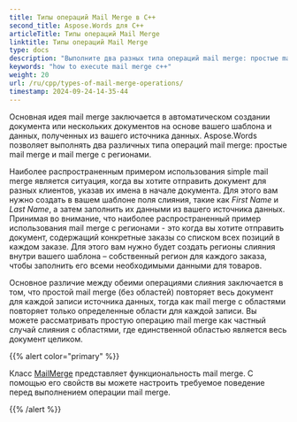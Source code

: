 ```yaml
---
title: Типы операций Mail Merge в C++
second_title: Aspose.Words для C++
articleTitle: Типы операций Mail Merge
linktitle: Типы операций Mail Merge
type: docs
description: "Выполните два разных типа операций mail merge: простые mail merge и mail merge с регионами, используя C++. Простой mail merge повторяет весь документ для каждой записи источника данных, тогда как mail merge с регионами повторяет только определенные области для каждой записи."
keywords: "how to execute mail merge c++"
weight: 20
url: /ru/cpp/types-of-mail-merge-operations/
timestamp: 2024-09-24-14-35-44
---
```


Основная идея mail merge заключается в автоматическом создании документа или нескольких документов на основе вашего шаблона и данных, полученных из вашего источника данных. Aspose.Words позволяет выполнять два различных типа операций mail merge: простые mail merge и mail merge с регионами.

Наиболее распространенным примером использования simple mail merge является ситуация, когда вы хотите отправить документ для разных клиентов, указав их имена в начале документа. Для этого вам нужно создать в вашем шаблоне поля слияния, такие как *First Name* и *Last Name*, а затем заполнить их данными из вашего источника данных. Принимая во внимание, что наиболее распространенный пример использования mail merge с регионами - это когда вы хотите отправить документ, содержащий конкретные заказы со списком всех позиций в каждом заказе. Для этого вам нужно будет создать регионы слияния внутри вашего шаблона – собственный регион для каждого заказа, чтобы заполнить его всеми необходимыми данными для товаров.

Основное различие между обеими операциями слияния заключается в том, что простой mail merge (без областей) повторяет весь документ для каждой записи источника данных, тогда как mail merge с областями повторяет только определенные области для каждой записи. Вы можете рассматривать простую операцию mail merge как частный случай слияния с областями, где единственной областью является весь документ целиком.

{{% alert color="primary" %}}

Класс [MailMerge](https://reference.aspose.com/words/cpp/class/aspose.words.mailmerging/mailmerge/) представляет функциональность mail merge. С помощью его свойств вы можете настроить требуемое поведение перед выполнением операции mail merge.

{{% /alert %}}


